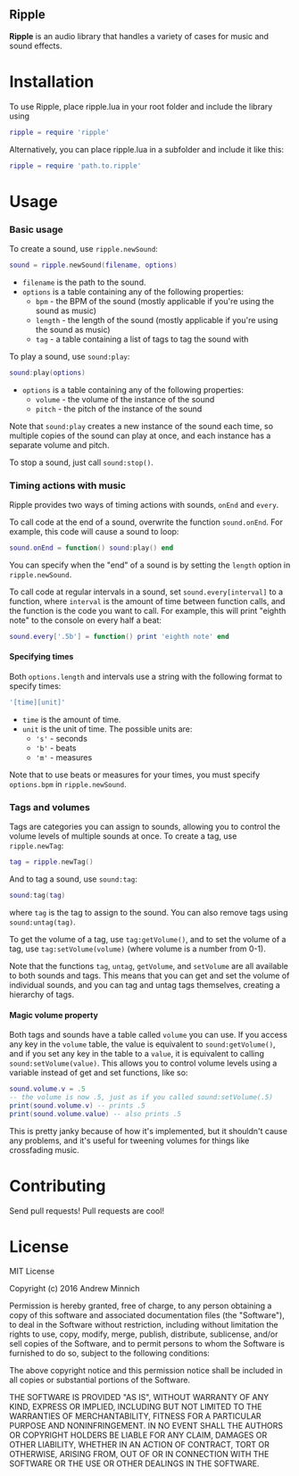 Ripple
------
**Ripple** is an audio library that handles a variety of cases for music and sound effects.

Installation
============
To use Ripple, place ripple.lua in your root folder and include the library using
```lua
ripple = require 'ripple'
```
Alternatively, you can place ripple.lua in a subfolder and include it like this:
```lua
ripple = require 'path.to.ripple'
```

Usage
=====
### Basic usage
To create a sound, use `ripple.newSound`:
```lua
sound = ripple.newSound(filename, options)
```
- `filename` is the path to the sound.
- `options` is a table containing any of the following properties:
  - `bpm` - the BPM of the sound (mostly applicable if you're using the sound as music)
  - `length` - the length of the sound (mostly applicable if you're using the sound as music)
  - `tag` - a table containing a list of tags to tag the sound with

To play a sound, use `sound:play`:
```lua
sound:play(options)
```
- `options` is a table containing any of the following properties:
  - `volume` - the volume of the instance of the sound
  - `pitch` - the pitch of the instance of the sound

Note that `sound:play` creates a new instance of the sound each time, so multiple copies of the sound can play at once, and each instance has a separate volume and pitch.

To stop a sound, just call `sound:stop()`.

### Timing actions with music
Ripple provides two ways of timing actions with sounds, `onEnd` and `every`.

To call code at the end of a sound, overwrite the function `sound.onEnd`. For example, this code will cause a sound to loop:
```lua
sound.onEnd = function() sound:play() end
```
You can specify when the "end" of a sound is by setting the `length` option in `ripple.newSound`.

To call code at regular intervals in a sound, set `sound.every[interval]` to a function, where `interval` is the amount of time between function calls, and the function is the code you want to call. For example, this will print "eighth note" to the console on every half a beat:

```lua
sound.every['.5b'] = function() print 'eighth note' end
```

#### Specifying times
Both `options.length` and intervals use a string with the following format to specify times:
```lua
'[time][unit]'
```
- `time` is the amount of time.
- `unit` is the unit of time. The possible units are:
  - `'s'` - seconds
  - `'b'` - beats
  - `'m'` - measures

Note that to use beats or measures for your times, you must specify `options.bpm` in `ripple.newSound`.

### Tags and volumes
Tags are categories you can assign to sounds, allowing you to control the volume levels of multiple sounds at once. To create a tag, use `ripple.newTag`:
```lua
tag = ripple.newTag()
```
And to tag a sound, use `sound:tag`:
```lua
sound:tag(tag)
```
where `tag` is the tag to assign to the sound. You can also remove tags using `sound:untag(tag)`.

To get the volume of a tag, use `tag:getVolume()`, and to set the volume of a tag, use `tag:setVolume(volume)` (where volume is a number from 0-1).

Note that the functions `tag`, `untag`, `getVolume`, and `setVolume` are all available to both sounds and tags. This means that you can get and set the volume of individual sounds, and you can tag and untag tags themselves, creating a hierarchy of tags.

#### Magic volume property
Both tags and sounds have a table called `volume` you can use. If you access any key in the `volume` table, the value is equivalent to `sound:getVolume()`, and if you set any key in the table to a `value`, it is equivalent to calling `sound:setVolume(value)`. This allows you to control volume levels using a variable instead of get and set functions, like so:
```lua
sound.volume.v = .5
-- the volume is now .5, just as if you called sound:setVolume(.5)
print(sound.volume.v) -- prints .5
print(sound.volume.value) -- also prints .5
```
This is pretty janky because of how it's implemented, but it shouldn't cause any problems, and it's useful for tweening volumes for things like crossfading music.

Contributing
============
Send pull requests! Pull requests are cool!

License
=======
MIT License

Copyright (c) 2016 Andrew Minnich

Permission is hereby granted, free of charge, to any person obtaining a copy
of this software and associated documentation files (the "Software"), to deal
in the Software without restriction, including without limitation the rights
to use, copy, modify, merge, publish, distribute, sublicense, and/or sell
copies of the Software, and to permit persons to whom the Software is
furnished to do so, subject to the following conditions:

The above copyright notice and this permission notice shall be included in all
copies or substantial portions of the Software.

THE SOFTWARE IS PROVIDED "AS IS", WITHOUT WARRANTY OF ANY KIND, EXPRESS OR
IMPLIED, INCLUDING BUT NOT LIMITED TO THE WARRANTIES OF MERCHANTABILITY,
FITNESS FOR A PARTICULAR PURPOSE AND NONINFRINGEMENT. IN NO EVENT SHALL THE
AUTHORS OR COPYRIGHT HOLDERS BE LIABLE FOR ANY CLAIM, DAMAGES OR OTHER
LIABILITY, WHETHER IN AN ACTION OF CONTRACT, TORT OR OTHERWISE, ARISING FROM,
OUT OF OR IN CONNECTION WITH THE SOFTWARE OR THE USE OR OTHER DEALINGS IN THE
SOFTWARE.